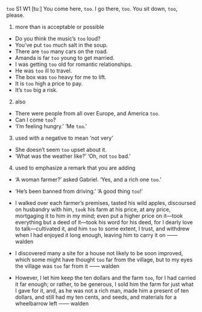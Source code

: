 `too` S1 W1 [tuː]
You come here, `too`.
I go there, `too`.
You sit down, `too`, please.

1. more than is acceptable or possible

- Do you think the music’s `too` loud?
- You’ve put `too` much salt in the soup.
- There are `too` many cars on the road.
- Amanda is far `too` young to get married.
- I was getting `too` old for romantic relationships.
- He was `too` ill to travel.
- The box was `too` heavy for me to lift.
- It is `too` high a price to pay.
- It’s `too` big a risk.

2. also

- There were people from all over Europe, and America `too`.
- Can I come `too`?
- ‘I’m feeling hungry.’ ‘Me `too`.’

3. used with a negative to mean ‘not very’

- She doesn’t seem `too` upset about it.
- ‘What was the weather like?’ ‘Oh, not `too` bad.’

4. used to emphasize a remark that you are adding

- ‘A woman farmer?’ asked Gabriel. ‘Yes, and a rich one `too`.’
- ‘He’s been banned from driving.’ ‘A good thing `too`!’


-  I walked over each farmer’s premises, tasted his wild apples, discoursed on husbandry with him, `too`k his farm at his price, at any price, mortgaging it to him in my mind; even put a higher price on it﻿—took everything but a deed of it﻿—took his word for his deed, for I dearly love to talk﻿—cultivated it, and him `too` to some extent, I trust, and withdrew when I had enjoyed it long enough, leaving him to carry it on —— walden

-  I discovered many a site for a house not likely to be soon improved, which some might have thought `too` far from the village, but to my eyes the village was `too` far from it —— walden

-  However, I let him keep the ten dollars and the farm `too`, for I had carried it far enough; or rather, to be generous, I sold him the farm for just what I gave for it, and, as he was not a rich man, made him a present of ten dollars, and still had my ten cents, and seeds, and materials for a wheelbarrow left —— walden